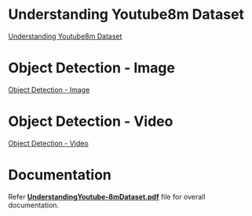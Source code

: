 # Understanding Youtube8m Dataset

<a href="https://github.com/kamuc2012/ytm-data-poc/blob/main/understanding_ytm_dataset.ipynb">Understanding Youtube8m Dataset</a>

# Object Detection - Image

<a href="https://github.com/kamuc2012/ytm-data-poc/blob/main/understanding_ytm_dataset.ipynb">Object Detection - Image</a>

# Object Detection - Video

<a href="https://github.com/kamuc2012/ytm-data-poc/blob/main/understanding_ytm_dataset.ipynb">Object Detection - Video</a>

# Documentation

Refer <a href="https://github.com/kamuc2012/ytm-data-poc/blob/main/UnderstandingYoutube-8mDataset.pdf">**UnderstandingYoutube-8mDataset.pdf**</a> file for overall documentation.
